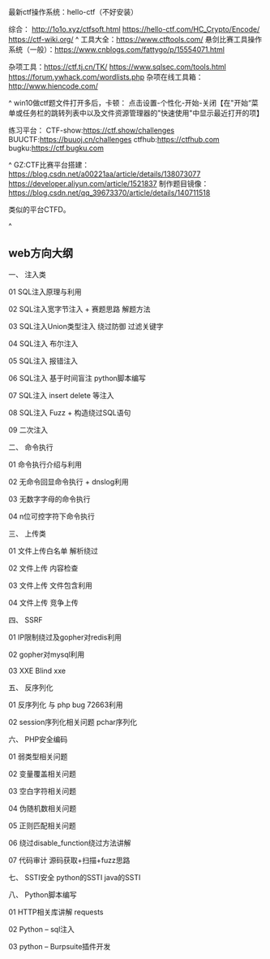 最新ctf操作系统：hello-ctf（不好安装）

综合：
<http://1o1o.xyz/ctfsoft.html>
<https://hello-ctf.com/HC_Crypto/Encode/>
 <https://ctf-wiki.org/>
^
工具大全：https://www.ctftools.com/
悬剑比赛工具操作系统（一般）：<https://www.cnblogs.com/fattygo/p/15554071.html>

杂项工具：<https://ctf.tj.cn/TK/>
<https://www.sqlsec.com/tools.html>
<https://forum.ywhack.com/wordlists.php>
杂项在线工具箱：<http://www.hiencode.com/>


^
win10做ctf题文件打开多后，卡顿：
点击设置-个性化-开始-关闭【在"开始“菜单或任务栏的跳转列表中以及文件资源管理器的"快速使用"中显示最近打开的项】

练习平台：
CTF-show:<https://ctf.show/challenges>
BUUCTF:<https://buuoj.cn/challenges>
ctfhub:<https://ctfhub.com>
bugku:<https://ctf.bugku.com>

^
GZ:CTF比赛平台搭建：
<https://blog.csdn.net/a00221aa/article/details/138073077>
<https://developer.aliyun.com/article/1521837>
制作题目镜像：
<https://blog.csdn.net/qq_39673370/article/details/140711518>

类似的平台CTFD。

^
## **web方向大纲**
一、 注入类

01 SQL注入原理与利用

02 SQL注入宽字节注入 + 赛题思路 解题方法 

03 SQL注入Union类型注入 绕过防御 过滤关键字

04 SQL注入 布尔注入 

05 SQL注入 报错注入

06 SQL注入 基于时间盲注 python脚本编写

07 SQL注入 insert delete 等注入

08 SQL注入 Fuzz + 构造绕过SQL语句

09 二次注入

二、 命令执行 

01 命令执行介绍与利用 

02 无命令回显命令执行 + dnslog利用

03 无数字字母的命令执行

04 n位可控字符下命令执行

三、 上传类

01 文件上传白名单 解析绕过

02 文件上传 内容检查

03 文件上传 文件包含利用 

04 文件上传 竞争上传

四、 SSRF

01 IP限制绕过及gopher对redis利用

02 gopher对mysql利用

03 XXE Blind xxe

五、 反序列化 

01 反序列化 与 php bug 72663利用

02 session序列化相关问题 pchar序列化

六、 PHP安全编码 

01 弱类型相关问题

02 变量覆盖相关问题

03 空白字符相关问题

04 伪随机数相关问题

05 正则匹配相关问题

06 绕过disable_function绕过方法讲解

07 代码审计 源码获取+扫描+fuzz思路

七、 SSTI安全
python的SSTI
java的SSTI

八、 Python脚本编写

01 HTTP相关库讲解 requests  

02 Python – sql注入

03 python – Burpsuite插件开发













